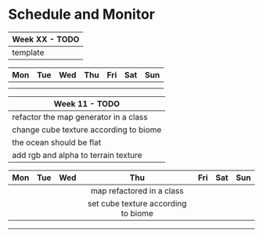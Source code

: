 # Schedule and Monitor

| Week XX - TODO |
| --- |
| template |


| Mon | Tue | Wed | Thu | Fri | Sat | Sun |
| :---: | :---: | :---: | :---: | :---: | :---: | :---: |
|       |       |       |       |       |       |       |
|       |       |       |       |       |       |       |

| Week 11 - TODO |
| --- |
| refactor the map generator in a class |
| change cube texture according to biome |
| the ocean should be flat |
| add rgb and alpha to terrain texture |


| Mon | Tue | Wed | Thu | Fri | Sat | Sun |
| :---: | :---: | :---: | :---: | :---: | :---: | :---: |
|       |       |       | map refactored in a class |     |     |     |
|       |       |       | set cube texture according to biome      |       |       |       |

---